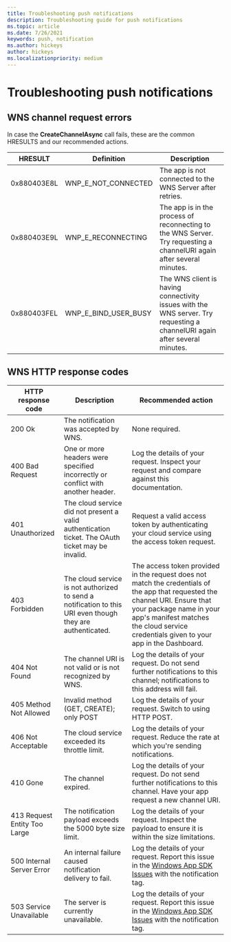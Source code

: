 ```yaml
---
title: Troubleshooting push notifications
description: Troubleshooting guide for push notifications
ms.topic: article
ms.date: 7/26/2021
keywords: push, notification
ms.author: hickeys
author: hickeys
ms.localizationpriority: medium
---
```


# Troubleshooting push notifications

## WNS channel request errors

In case the **CreateChannelAsync** call fails, these are the common HRESULTS and our recommended actions.

| HRESULT     | Definition           | Description    |
|-------------|----------------------|----------------|
| 0x880403E8L | WNP_E_NOT_CONNECTED  | The app is not connected to the WNS Server after retries. |
| 0x880403E9L | WNP_E_RECONNECTING   | The app is in the process of reconnecting to the WNS Server. Try requesting a channelURI again after several minutes. |
| 0x880403FEL | WNP_E_BIND_USER_BUSY | The WNS client is having connectivity issues with the WNS server. Try requesting a channelURI again after several minutes. |

## WNS HTTP response codes

|HTTP response code           | Description    | Recommended action |
|-----------------------------|----------------|--------------------|
|200 Ok                       | The notification was accepted by WNS. | None required. |
|400 Bad Request              | One or more headers were specified incorrectly or conflict with another header. | Log the details of your request. Inspect your request and compare against this documentation. |
|401 Unauthorized             | The cloud service did not present a valid authentication ticket. The OAuth ticket may be invalid. | Request a valid access token by authenticating your cloud service using the access token request. |
|403 Forbidden                | The cloud service is not authorized to send a notification to this URI even though they are authenticated. | The access token provided in the request does not match the credentials of the app that requested the channel URI. Ensure that your package name in your app's manifest matches the cloud service credentials given to your app in the Dashboard. |
|404 Not Found                | The channel URI is not valid or is not recognized by WNS. | Log the details of your request. Do not send further notifications to this channel; notifications to this address will fail. |
|405 Method Not Allowed       | Invalid method (GET, CREATE); only POST | Log the details of your request. Switch to using HTTP POST. |
|406 Not Acceptable           | The cloud service exceeded its throttle limit. | Log the details of your request. Reduce the rate at which you're sending notifications. |
|410 Gone                     | The channel expired. | Log the details of your request. Do not send further notifications to this channel. Have your app request a new channel URI. |
|413 Request Entity Too Large | The notification payload exceeds the 5000 byte size limit. | Log the details of your request. Inspect the payload to ensure it is within the size limitations. |
|500 Internal Server Error    | An internal failure caused notification delivery to fail. | Log the details of your request. Report this issue in the [Windows App SDK Issues](https://github.com/microsoft/WindowsAppSDK/issues) with the notification tag. |
|503 Service Unavailable      | The server is currently unavailable. | Log the details of your request. Report this issue in the [Windows App SDK Issues](https://github.com/microsoft/WindowsAppSDK/issues) with the notification tag. |
